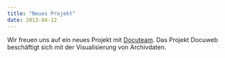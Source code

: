 ```yaml
---
title: "Neues Projekt"
date: 2013-04-12
---
```


Wir freuen uns auf ein neues Projekt mit [Docuteam](http://www.docuteam.ch/). Das Projekt Docuweb beschäftigt sich mit der Visualisierung von Archivdaten.
